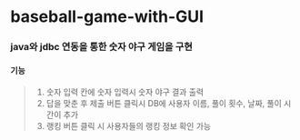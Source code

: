 # baseball-game-with-GUI


### java와 jdbc 연동을 통한 숫자 야구 게임을 구현

#### 기능

> 1. 숫자 입력 칸에 숫자 입력시 숫자 야구 결과 출력
> 2. 답을 맞춘 후 제출 버튼 클릭시 DB에 사용자 이름, 풀이 횟수, 날짜, 풀이 시간이 추가
> 3. 랭킹 버튼 클릭 시 사용자들의 랭킹 정보 확인 가능

